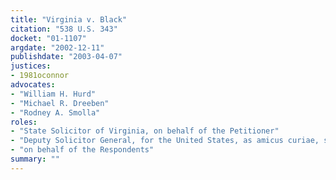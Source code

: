 ```yaml
---
title: "Virginia v. Black"
citation: "538 U.S. 343"
docket: "01-1107"
argdate: "2002-12-11"
publishdate: "2003-04-07"
justices:
- 1981oconnor
advocates:
- "William H. Hurd"
- "Michael R. Dreeben"
- "Rodney A. Smolla"
roles:
- "State Solicitor of Virginia, on behalf of the Petitioner"
- "Deputy Solicitor General, for the United States, as amicus curiae, supporting the Petitioner"
- "on behalf of the Respondents"
summary: ""
---
```


